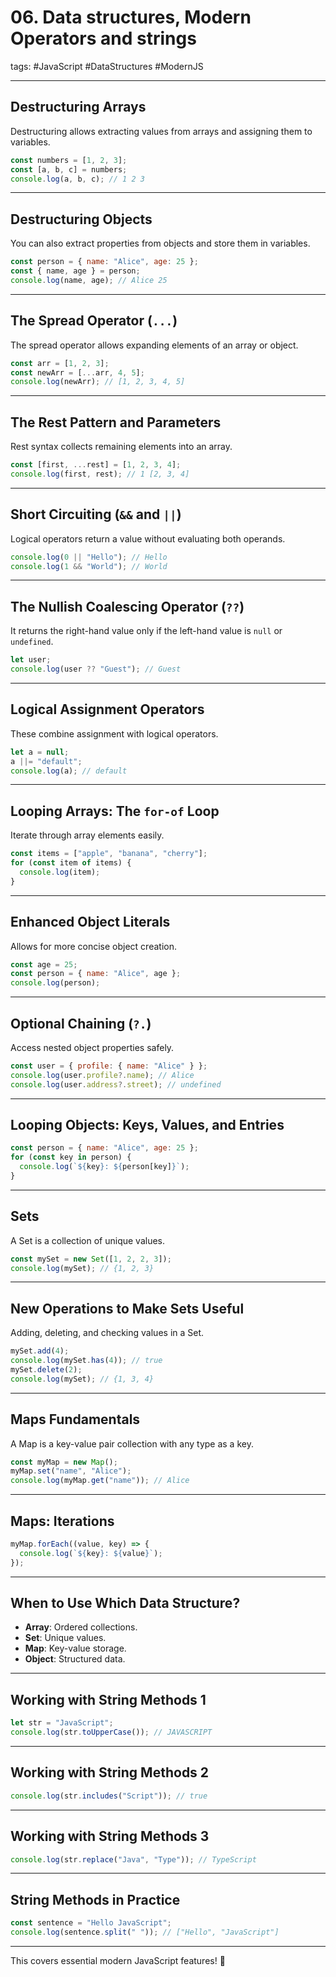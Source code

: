 # 06. Data structures, Modern Operators and strings

tags: #JavaScript #DataStructures #ModernJS

---

## **Destructuring Arrays**
Destructuring allows extracting values from arrays and assigning them to variables.

```js
const numbers = [1, 2, 3];
const [a, b, c] = numbers;
console.log(a, b, c); // 1 2 3
```

---

## **Destructuring Objects**
You can also extract properties from objects and store them in variables.

```js
const person = { name: "Alice", age: 25 };
const { name, age } = person;
console.log(name, age); // Alice 25
```

---

## **The Spread Operator (`...`)**
The spread operator allows expanding elements of an array or object.

```js
const arr = [1, 2, 3];
const newArr = [...arr, 4, 5];
console.log(newArr); // [1, 2, 3, 4, 5]
```

---

## **The Rest Pattern and Parameters**
Rest syntax collects remaining elements into an array.

```js
const [first, ...rest] = [1, 2, 3, 4];
console.log(first, rest); // 1 [2, 3, 4]
```

---

## **Short Circuiting (`&&` and `||`)**
Logical operators return a value without evaluating both operands.

```js
console.log(0 || "Hello"); // Hello
console.log(1 && "World"); // World
```

---

## **The Nullish Coalescing Operator (`??`)**
It returns the right-hand value only if the left-hand value is `null` or `undefined`.

```js
let user;
console.log(user ?? "Guest"); // Guest
```

---

## **Logical Assignment Operators**
These combine assignment with logical operators.

```js
let a = null;
a ||= "default";
console.log(a); // default
```

---

## **Looping Arrays: The `for-of` Loop**
Iterate through array elements easily.

```js
const items = ["apple", "banana", "cherry"];
for (const item of items) {
  console.log(item);
}
```

---

## **Enhanced Object Literals**
Allows for more concise object creation.

```js
const age = 25;
const person = { name: "Alice", age };
console.log(person);
```

---

## **Optional Chaining (`?.`)**
Access nested object properties safely.

```js
const user = { profile: { name: "Alice" } };
console.log(user.profile?.name); // Alice
console.log(user.address?.street); // undefined
```

---

## **Looping Objects: Keys, Values, and Entries**

```js
const person = { name: "Alice", age: 25 };
for (const key in person) {
  console.log(`${key}: ${person[key]}`);
}
```

---

## **Sets**
A Set is a collection of unique values.

```js
const mySet = new Set([1, 2, 2, 3]);
console.log(mySet); // {1, 2, 3}
```

---

## **New Operations to Make Sets Useful**
Adding, deleting, and checking values in a Set.

```js
mySet.add(4);
console.log(mySet.has(4)); // true
mySet.delete(2);
console.log(mySet); // {1, 3, 4}
```

---

## **Maps Fundamentals**
A Map is a key-value pair collection with any type as a key.

```js
const myMap = new Map();
myMap.set("name", "Alice");
console.log(myMap.get("name")); // Alice
```

---

## **Maps: Iterations**

```js
myMap.forEach((value, key) => {
  console.log(`${key}: ${value}`);
});
```

---

## **When to Use Which Data Structure?**
- **Array**: Ordered collections.
- **Set**: Unique values.
- **Map**: Key-value storage.
- **Object**: Structured data.

---

## **Working with String Methods 1**

```js
let str = "JavaScript";
console.log(str.toUpperCase()); // JAVASCRIPT
```

---

## **Working with String Methods 2**

```js
console.log(str.includes("Script")); // true
```

---

## **Working with String Methods 3**

```js
console.log(str.replace("Java", "Type")); // TypeScript
```

---

## **String Methods in Practice**

```js
const sentence = "Hello JavaScript";
console.log(sentence.split(" ")); // ["Hello", "JavaScript"]
```

---

This covers essential modern JavaScript features! 🚀
